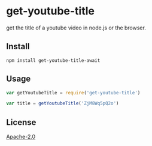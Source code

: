 # get-youtube-title

get the title of a youtube video in node.js or the browser.

## Install

```
npm install get-youtube-title-await
```

## Usage

```js
var getYoutubeTitle = require('get-youtube-title')

var title = getYoutubeTitle('ZjM8Wq5pQ2o')
```

## License

[Apache-2.0](LICENSE.md)
